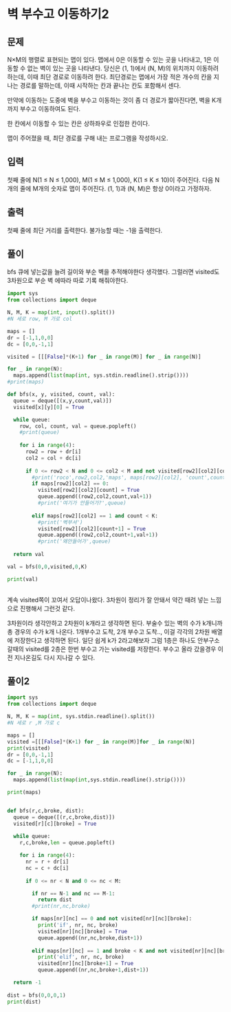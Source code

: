# 벽 부수고 이동하기2

## 문제
N×M의 행렬로 표현되는 맵이 있다. 맵에서 0은 이동할 수 있는 곳을 나타내고, 1은 이동할 수 없는 벽이 있는 곳을 나타낸다. 당신은 (1, 1)에서 (N, M)의 위치까지 이동하려 하는데, 이때 최단 경로로 이동하려 한다. 최단경로는 맵에서 가장 적은 개수의 칸을 지나는 경로를 말하는데, 이때 시작하는 칸과 끝나는 칸도 포함해서 센다.

만약에 이동하는 도중에 벽을 부수고 이동하는 것이 좀 더 경로가 짧아진다면, 벽을 K개 까지 부수고 이동하여도 된다.

한 칸에서 이동할 수 있는 칸은 상하좌우로 인접한 칸이다.

맵이 주어졌을 때, 최단 경로를 구해 내는 프로그램을 작성하시오.

## 입력
첫째 줄에 N(1 ≤ N ≤ 1,000), M(1 ≤ M ≤ 1,000), K(1 ≤ K ≤ 10)이 주어진다. 다음 N개의 줄에 M개의 숫자로 맵이 주어진다. (1, 1)과 (N, M)은 항상 0이라고 가정하자.

## 출력
첫째 줄에 최단 거리를 출력한다. 불가능할 때는 -1을 출력한다.

## 풀이
bfs 큐에 넣는값을 늘려 길이와 부순 벽을 추적해야한다 생각했다.
그럴러면 visited도 3차원으로 부순 벽 에따라 따로 기록 해줘야한다.

```python
import sys
from collections import deque

N, M, K = map(int, input().split())
#N 세로 row, M 가로 col

maps = []
dr = [-1,1,0,0]
dc = [0,0,-1,1]

visited = [[[False]*(K+1) for _ in range(M)] for _ in range(N)] 

for _ in range(N):
  maps.append(list(map(int, sys.stdin.readline().strip())))
#print(maps)

def bfs(x, y, visited, count, val):
  queue = deque([(x,y,count,val)])
  visited[x][y][0] = True

  while queue:
    row, col, count, val = queue.popleft()
    #print(queue)
    
    for i in range(4):
      row2 = row + dr[i]
      col2 = col + dc[i]      
      
      if 0 <= row2 < N and 0 <= col2 < M and not visited[row2][col2][count]:
        #print('roco',row2,col2,'maps', maps[row2][col2], 'count',count)
        if maps[row2][col2] == 0:
          visited[row2][col2][count] = True
          queue.append((row2,col2,count,val+1))
          #print('여기가 안들어가?',queue)
        
        elif maps[row2][col2] == 1 and count < K:
          #print('벽부셔')          
          visited[row2][col2][count+1] = True
          queue.append((row2,col2,count+1,val+1))
          #print('왜안들어가',queue)          
        
  return val

val = bfs(0,0,visited,0,K)

print(val)
          

```
계속 visited쪽이 꼬여서 오답이나왔다.
3차원이 정리가 잘 안돼서 약간 때려 넣는 느낌으로 진행해서 그런것 같다.

3차원이라 생각안하고 2차원이 k개라고 생각하면 된다.
부술수 있는 벽의 수가 k개니까 
총 경우의 수가 k개 나온다. 1개부수고 도착, 2개 부수고 도착..,
이걸 각각의 2차원 배열에 저장한다고 생각하면 된다.
일단 쉽게 k가 2라고해보자
그럼 1층은 하나도 안부구소 갈때의 visited를 2층은 한번 부수고 가는 visited를 저장한다.
부수고 올라 갔을경우 이전 지나온길도 다시 지나갈 수 있다.


## 풀이2
```python
import sys
from collections import deque

N, M, K = map(int, sys.stdin.readline().split())
#N 세로 r ,M 가로 c

maps = []
visited =[[[False]*(K+1) for _ in range(M)]for _ in range(N)]
print(visited)
dr = [0,0,-1,1]
dc = [-1,1,0,0]

for _ in range(N):
  maps.append(list(map(int,sys.stdin.readline().strip())))

print(maps)


def bfs(r,c,broke, dist):
  queue = deque([(r,c,broke,dist)])
  visited[r][c][broke] = True
  
  while queue:
    r,c,broke,len = queue.popleft()

    for i in range(4):
      nr = r + dr[i]
      nc = c + dc[i]
     
      if 0 <= nr < N and 0 <= nc < M:

        if nr == N-1 and nc == M-1:
          return dist
        #print(nr,nc,broke)

        if maps[nr][nc] == 0 and not visited[nr][nc][broke]:
          print('if', nr, nc, broke)
          visited[nr][nc][broke] = True
          queue.append((nr,nc,broke,dist+1))
          
        elif maps[nr][nc] == 1 and broke < K and not visited[nr][nc][broke+1]:
          print('elif', nr, nc, broke)
          visited[nr][nc][broke+1] = True
          queue.append((nr,nc,broke+1,dist+1))

  return -1
    
dist = bfs(0,0,0,1)
print(dist)
```
